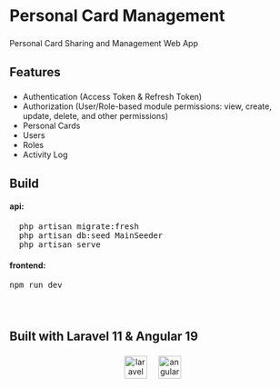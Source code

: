 <h1 align="left">Personal Card Management</h1>

###

<p align="left">Personal Card Sharing and Management Web App</p>

###

<h2 align="left">Features</h2>

###

- Authentication (Access Token & Refresh Token)
- Authorization (User/Role-based module permissions: view, create, update, delete, and other permissions)
- Personal Cards
- Users
- Roles
- Activity Log

###

<h2 align="left">Build</h2>

<h4 align="left">api:</h2>
<pre>
  php artisan migrate:fresh
  php artisan db:seed MainSeeder
  php artisan serve
</pre>

<h4 align="left">frontend:</h2>
<pre>npm run dev</pre>

###

<br>

###

<h2 align="left">Built with Laravel 11 & Angular 19</h2>

###

<div align="center">
  <img src="https://cdn.jsdelivr.net/gh/devicons/devicon/icons/laravel/laravel-original.svg" height="40" alt="laravel logo"  />
  <img width="12" />
  <img src="https://cdn.simpleicons.org/angular/DD0031" height="40" alt="angular logo"  />
</div>

###
